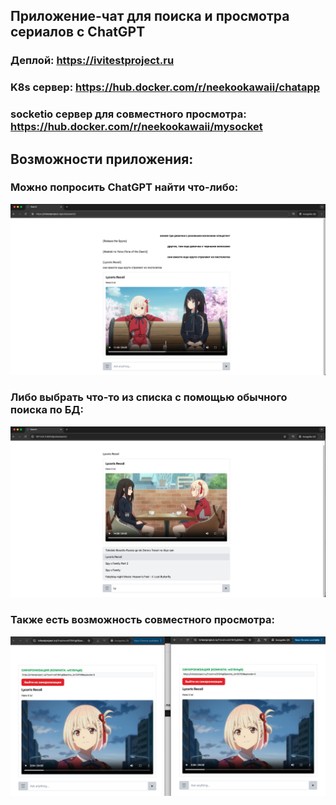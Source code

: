 ## Приложение-чат для поиска и просмотра сериалов с ChatGPT
### Деплой: https://ivitestproject.ru
### K8s сервер: https://hub.docker.com/r/neekookawaii/chatapp
### socketio сервер для совместного просмотра: https://hub.docker.com/r/neekookawaii/mysocket

## Возможности приложения:
### Можно попросить ChatGPT найти что-либо:
![Screenshot](pictures/Screenshot%202025-07-18%20at%2004.08.51.png)

### Либо выбрать что-то из списка с помощью обычного поиска по БД:
![Screenshot](pictures/Screenshot%202025-07-18%20at%2004.15.53.png)

### Также есть возможность совместного просмотра:
![Screenshot](pictures/sync_watch.png)
